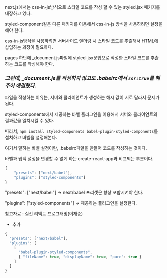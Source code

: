 next.js에서는 css-in-js방식으로 스타일 코드를 작성 할 수 있는 styled.jsx 패키지를 내장하고 있다.

styled-component같은 다른 패키지를 이용해서 css-in-js 방식을 사용하려면 설정을 해야 한다.

css-in-js방식을 사용하려면 서버사이드 렌더링 시 스타일 코드를 추출해서 HTML에 삽입하는 과정이 필요하다.

pages 하단에 \_document.js파일에 styled-jsx문법으로 작성한 스타일 코드를 추출하는 코드를 작성해야 한다.

### _그런데, \_document.js를 작성하지 않고도 .babelrc에서 `ssr:true`를 해주어 해결했다._

파일을 작성하는 이유는, 서버와 클라이언트가 생성하는 해시 값이 서로 달라서 문제가 된다.

styled-components에서 제공하는 바벨 플러그인을 이용해서 서버와 클라이언트의 결과값을 일치시킬 수 있다.

따라서, `npm install styled-components babel-plugin-styled-components`를 설치하고 바벨을 설정해본다.

여기서 말하는 바벨 설정이란, .babelrc파일을 만들어 코드를 작성하는 것이다.

바벨과 웹팩 설정을 변경할 수 없게 하는 create-react-app과 비교되는 부분이다.

```jsx
{
    "presets": ["next/babel"],
    "plugins": ["styled-components"]
}
```

"presets": ["next/babel"] → next/babel 프리셋은 항상 포함시켜야 한다.

"plugins": ["styled-components"] → 제공하는 플러그인을 설정한다.

참고자료 : 실전 리액트 프로그래밍(이재승)

- 추가

```jsx
{
  "presets": ["next/babel"],
  "plugins": [
    [
      "babel-plugin-styled-components",
      { "fileName": true, "displayName": true, "pure": true }
    ]
  ]
}
```
